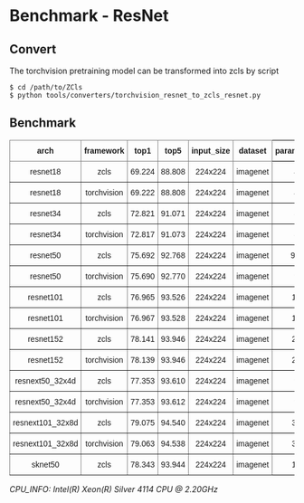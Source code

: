 
# Benchmark - ResNet

## Convert

The torchvision pretraining model can be transformed into zcls by script

```
$ cd /path/to/ZCls
$ python tools/converters/torchvision_resnet_to_zcls_resnet.py
```

## Benchmark

<style type="text/css">
.tg  {border-collapse:collapse;border-spacing:0;}
.tg td{border-color:black;border-style:solid;border-width:1px;font-family:Arial, sans-serif;font-size:14px;
  overflow:hidden;padding:10px 5px;word-break:normal;}
.tg th{border-color:black;border-style:solid;border-width:1px;font-family:Arial, sans-serif;font-size:14px;
  font-weight:normal;overflow:hidden;padding:10px 5px;word-break:normal;}
.tg .tg-9wq8{border-color:inherit;text-align:center;vertical-align:middle}
.tg .tg-baqh{text-align:center;vertical-align:top}
.tg .tg-c3ow{border-color:inherit;text-align:center;vertical-align:top}
.tg .tg-uzvj{border-color:inherit;font-weight:bold;text-align:center;vertical-align:middle}
.tg .tg-7btt{border-color:inherit;font-weight:bold;text-align:center;vertical-align:top}
.tg .tg-amwm{font-weight:bold;text-align:center;vertical-align:top}
</style>
<table class="tg">
<thead>
  <tr>
    <th class="tg-uzvj">arch</th>
    <th class="tg-uzvj">framework</th>
    <th class="tg-uzvj">top1</th>
    <th class="tg-uzvj">top5</th>
    <th class="tg-7btt">input_size</th>
    <th class="tg-7btt">dataset</th>
    <th class="tg-amwm">params_size/MB<br></th>
    <th class="tg-amwm">gflops<br></th>
    <th class="tg-amwm">cpu_infer/s</th>
  </tr>
</thead>
<tbody>
  <tr>
    <td class="tg-9wq8">resnet18</td>
    <td class="tg-9wq8">zcls</td>
    <td class="tg-9wq8">69.224</td>
    <td class="tg-9wq8">88.808</td>
    <td class="tg-c3ow">224x224</td>
    <td class="tg-c3ow">imagenet</td>
    <td class="tg-baqh">44.592</td>
    <td class="tg-baqh">3.638</td>
    <td class="tg-baqh">0.030</td>
  </tr>
  <tr>
    <td class="tg-9wq8">resnet18</td>
    <td class="tg-9wq8">torchvision</td>
    <td class="tg-9wq8">69.222</td>
    <td class="tg-9wq8">88.808</td>
    <td class="tg-c3ow">224x224</td>
    <td class="tg-c3ow">imagenet</td>
    <td class="tg-baqh">44.592</td>
    <td class="tg-baqh">3.638</td>
    <td class="tg-baqh">0.032</td>
  </tr>
  <tr>
    <td class="tg-9wq8">resnet34</td>
    <td class="tg-9wq8">zcls</td>
    <td class="tg-9wq8">72.821</td>
    <td class="tg-9wq8">91.071</td>
    <td class="tg-c3ow">224x224</td>
    <td class="tg-c3ow">imagenet</td>
    <td class="tg-baqh">83.152</td>
    <td class="tg-baqh">7.343</td>
    <td class="tg-baqh">0.060</td>
  </tr>
  <tr>
    <td class="tg-9wq8">resnet34</td>
    <td class="tg-9wq8">torchvision</td>
    <td class="tg-9wq8">72.817</td>
    <td class="tg-9wq8">91.073</td>
    <td class="tg-c3ow">224x224</td>
    <td class="tg-c3ow">imagenet</td>
    <td class="tg-baqh">83.152</td>
    <td class="tg-baqh">7.343</td>
    <td class="tg-baqh">0.055</td>
  </tr>
  <tr>
    <td class="tg-9wq8">resnet50</td>
    <td class="tg-9wq8">zcls</td>
    <td class="tg-9wq8">75.692</td>
    <td class="tg-9wq8">92.768</td>
    <td class="tg-c3ow">224x224</td>
    <td class="tg-c3ow">imagenet</td>
    <td class="tg-baqh">97.492M</td>
    <td class="tg-baqh">8.223</td>
    <td class="tg-baqh">0.082</td>
  </tr>
  <tr>
    <td class="tg-9wq8">resnet50</td>
    <td class="tg-9wq8">torchvision</td>
    <td class="tg-9wq8">75.690</td>
    <td class="tg-9wq8">92.770</td>
    <td class="tg-c3ow">224x224</td>
    <td class="tg-c3ow">imagenet</td>
    <td class="tg-baqh">97.492</td>
    <td class="tg-baqh">8.223</td>
    <td class="tg-baqh">0.078</td>
  </tr>
  <tr>
    <td class="tg-9wq8">resnet101</td>
    <td class="tg-9wq8">zcls</td>
    <td class="tg-9wq8">76.965</td>
    <td class="tg-9wq8">93.526</td>
    <td class="tg-c3ow">224x224</td>
    <td class="tg-c3ow">imagenet</td>
    <td class="tg-baqh">169.942</td>
    <td class="tg-baqh">15.668</td>
    <td class="tg-baqh">0.145</td>
  </tr>
  <tr>
    <td class="tg-9wq8">resnet101</td>
    <td class="tg-9wq8">torchvision</td>
    <td class="tg-9wq8">76.967</td>
    <td class="tg-9wq8">93.528</td>
    <td class="tg-c3ow">224x224</td>
    <td class="tg-c3ow">imagenet</td>
    <td class="tg-baqh">169.942</td>
    <td class="tg-baqh">15.668</td>
    <td class="tg-baqh">0.144</td>
  </tr>
  <tr>
    <td class="tg-9wq8">resnet152</td>
    <td class="tg-9wq8">zcls</td>
    <td class="tg-9wq8">78.141</td>
    <td class="tg-9wq8">93.946</td>
    <td class="tg-c3ow">224x224</td>
    <td class="tg-c3ow">imagenet</td>
    <td class="tg-baqh">229.617</td>
    <td class="tg-baqh">23.118</td>
    <td class="tg-baqh">0.208</td>
  </tr>
  <tr>
    <td class="tg-9wq8">resnet152</td>
    <td class="tg-9wq8">torchvision</td>
    <td class="tg-9wq8">78.139</td>
    <td class="tg-9wq8">93.946</td>
    <td class="tg-c3ow">224x224</td>
    <td class="tg-c3ow">imagenet</td>
    <td class="tg-baqh">229.617</td>
    <td class="tg-baqh">23.118</td>
    <td class="tg-baqh">0.210</td>
  </tr>
  <tr>
    <td class="tg-9wq8">resnext50_32x4d</td>
    <td class="tg-9wq8">zcls</td>
    <td class="tg-9wq8">77.353</td>
    <td class="tg-9wq8">93.610</td>
    <td class="tg-c3ow">224x224</td>
    <td class="tg-c3ow">imagenet</td>
    <td class="tg-baqh">95.478</td>
    <td class="tg-baqh">8.519</td>
    <td class="tg-baqh">0.106</td>
  </tr>
  <tr>
    <td class="tg-9wq8">resnext50_32x4d</td>
    <td class="tg-9wq8">torchvision</td>
    <td class="tg-9wq8">77.353</td>
    <td class="tg-9wq8">93.612</td>
    <td class="tg-c3ow">224x224</td>
    <td class="tg-c3ow">imagenet</td>
    <td class="tg-baqh">95.478</td>
    <td class="tg-baqh">8.519</td>
    <td class="tg-baqh">0.103</td>
  </tr>
  <tr>
    <td class="tg-9wq8">resnext101_32x8d</td>
    <td class="tg-9wq8">zcls</td>
    <td class="tg-9wq8">79.075</td>
    <td class="tg-9wq8">94.540</td>
    <td class="tg-c3ow">224x224</td>
    <td class="tg-c3ow">imagenet</td>
    <td class="tg-baqh">338.712</td>
    <td class="tg-baqh">32.953</td>
    <td class="tg-baqh">0.311</td>
  </tr>
  <tr>
    <td class="tg-9wq8">resnext101_32x8d</td>
    <td class="tg-9wq8">torchvision</td>
    <td class="tg-9wq8">79.063</td>
    <td class="tg-9wq8">94.538</td>
    <td class="tg-c3ow">224x224</td>
    <td class="tg-c3ow">imagenet</td>
    <td class="tg-baqh">338.712</td>
    <td class="tg-baqh">32.953</td>
    <td class="tg-baqh">0.298</td>
  </tr>
  <tr>
    <td class="tg-c3ow">sknet50</td>
    <td class="tg-c3ow">zcls</td>
    <td class="tg-c3ow">78.343</td>
    <td class="tg-c3ow">93.944</td>
    <td class="tg-c3ow">224x224</td>
    <td class="tg-c3ow">imagenet</td>
    <td class="tg-baqh">104.885</td>
    <td class="tg-baqh">9.000</td>
    <td class="tg-baqh">0.143</td>
  </tr>
</tbody>
</table>

*CPU_INFO: Intel(R) Xeon(R) Silver 4114 CPU @ 2.20GHz*